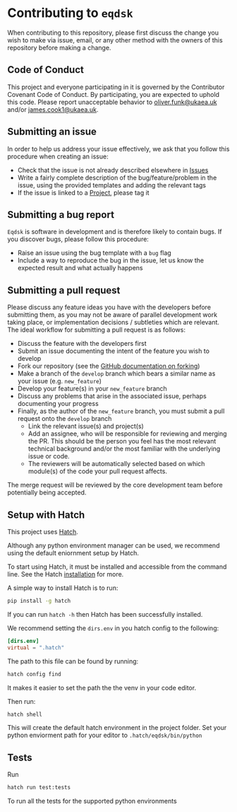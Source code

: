 # Contributing to ``eqdsk``

When contributing to this repository, please first discuss the change you wish to make
via issue, email, or any other method with the owners of this repository before making a
change.

## Code of Conduct

This project and everyone participating in it is governed by the  Contributor Covenant
Code of Conduct. By participating, you are expected to uphold this code. Please report
unacceptable behavior to [oliver.funk@ukaea.uk](mailto:olive.funk@ukaea.uk) and/or [james.cook1@ukaea.uk](mailto:james.cook1@ukaea.uk).


## Submitting an issue

In order to help us address your issue effectively, we ask that you follow this
procedure when creating an issue:

* Check that the issue is not already described elsewhere in [Issues
  ](https://github.com/Fusion-Power-Plant-Framework/eqdsk/issues)
* Write a fairly complete description of the bug/feature/problem in the issue, using
  the provided templates and adding the relevant tags
* If the issue is linked to a [Project](https://github.com/Fusion-Power-Plant-Framework/eqdsk/projects), please tag it

## Submitting a bug report

``Eqdsk`` is software in development and is therefore likely to contain bugs. If you
discover bugs, please follow this procedure:

* Raise an issue using the bug template with a `bug` flag
* Include a way to reproduce the bug in the issue, let us know the expected result and
  what actually happens

## Submitting a pull request

Please discuss any feature ideas you have with the developers before submitting them, as
you may not be aware of parallel development work taking place, or implementation
decisions / subtleties which are relevant. The ideal workflow for submitting a pull
request is as follows:

* Discuss the feature with the developers first
* Submit an issue documenting the intent of the feature you wish to develop
* Fork our repository (see the [GitHub documentation on forking](https://docs.github.com/en/pull-requests/collaborating-with-pull-requests/working-with-forks))
* Make a branch of the `develop` branch which bears a similar name as your issue (e.g.
  `new_feature`)
* Develop your feature(s) in your `new_feature` branch
* Discuss any problems that arise in the associated issue, perhaps documenting your
  progress
* Finally, as the author of the `new_feature` branch, you must submit a pull request
  onto the `develop` branch
  * Link the relevant issue(s) and project(s)
  * Add an assignee, who will be responsible for reviewing and merging the PR. This
    should be the person you feel has the most relevant technical background and/or the
    most familiar with the underlying issue or code.
  * The reviewers will be automatically selected based on which module(s) of the code your pull request affects.

The merge request will be reviewed by the core development team before potentially being accepted.

## Setup with Hatch

This project uses [Hatch](https://hatch.pypa.io/latest/).

Although any python environment manager can be used, we recommend using the default eniornment setup by Hatch.

To start using Hatch, it must be installed and accessible from the command line. See the Hatch [installation](https://hatch.pypa.io/latest/install/) for more.

A simple way to install Hatch is to run:

```bash
pip install -g hatch
```

If you can run `hatch -h` then Hatch has been successfully installed.

We recommend setting the `dirs.env` in you hatch config to the following:

```toml
[dirs.env]
virtual = ".hatch"
```

The path to this file can be found by running:

```bash
hatch config find
```

It makes it easier to set the path the the venv in your code editor.

Then run:

```bash
hatch shell
```

This will create the default hatch environment in the project folder. Set your python enviorment path for your editor to `.hatch/eqdsk/bin/python`

## Tests

Run

```bash
hatch run test:tests
```

To run all the tests for the supported python environments
